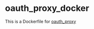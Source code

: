 # oauth_proxy_docker

This is a Dockerfile for [oauth_proxy](https://github.com/bitly/oauth2_proxy)
